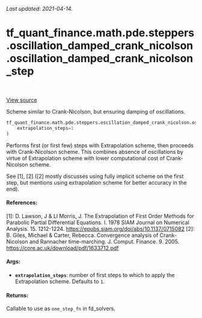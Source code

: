 <!--
This file is generated by a tool. Do not edit directly.
For open-source contributions the docs will be updated automatically.
-->

*Last updated: 2021-04-14.*

<div itemscope itemtype="http://developers.google.com/ReferenceObject">
<meta itemprop="name" content="tf_quant_finance.math.pde.steppers.oscillation_damped_crank_nicolson.oscillation_damped_crank_nicolson_step" />
<meta itemprop="path" content="Stable" />
</div>

# tf_quant_finance.math.pde.steppers.oscillation_damped_crank_nicolson.oscillation_damped_crank_nicolson_step

<!-- Insert buttons and diff -->

<table class="tfo-notebook-buttons tfo-api" align="left">
</table>

<a target="_blank" href="https://github.com/google/tf-quant-finance/blob/master/tf_quant_finance/math/pde/steppers/oscillation_damped_crank_nicolson.py">View source</a>



Scheme similar to Crank-Nicolson, but ensuring damping of oscillations.

```python
tf_quant_finance.math.pde.steppers.oscillation_damped_crank_nicolson.oscillation_damped_crank_nicolson_step(
    extrapolation_steps=1
)
```



<!-- Placeholder for "Used in" -->

Performs first (or first few) steps with Extrapolation scheme, then proceeds
with Crank-Nicolson scheme. This combines absence of oscillations by virtue
of Extrapolation scheme with lower computational cost of Crank-Nicolson
scheme.

See [1], [2] ([2] mostly discusses using fully implicit scheme on the first
step, but mentions using extrapolation scheme for better accuracy in the end).

#### References:
[1]: D. Lawson, J & Ll Morris, J. The Extrapolation of First Order Methods for
  Parabolic Partial Differential Equations. I. 1978 SIAM Journal on Numerical
  Analysis. 15. 1212-1224.
  https://epubs.siam.org/doi/abs/10.1137/0715082
[2]: B. Giles, Michael & Carter, Rebecca. Convergence analysis of
  Crank-Nicolson and Rannacher time-marching. J. Comput. Finance. 9. 2005.
  https://core.ac.uk/download/pdf/1633712.pdf

#### Args:


* <b>`extrapolation_steps`</b>: number of first steps to which to apply the
  Extrapolation scheme. Defaults to `1`.


#### Returns:

Callable to use as `one_step_fn` in fd_solvers.
